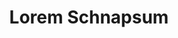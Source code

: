 ---
index: 730
type_of_section: "fullimage"
title: "Lorem Schnapsum"
sub-title: "S'guelt Chulia Roberstau morbi tellus schneck quam, geht's sit kartoffelsalad dolor Gal."
text:
   position: 9
   background: "dark"
image:
  file: "assets/images/eleves-rucher-fp-b.jpg"
  description: "Lorem schnapsum"
  author: Pierre KESSLER
  author_link: 
---